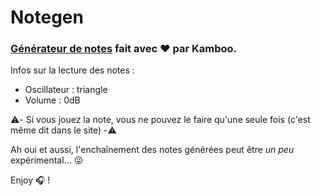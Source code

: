 # Notegen

### [Générateur de notes](https://michlllll.github.io/notegen/) fait avec :heart: par Kamboo.

Infos sur la lecture des notes :
 - Oscillateur : triangle
 - Volume : 0dB

⚠️- Si vous jouez la note, vous ne pouvez le faire qu'une seule fois (c'est même dit dans le site) -⚠️

Ah oui et aussi, l'enchaînement des notes générées peut être *un peu* expérimental... 😜

Enjoy 🎧 !

